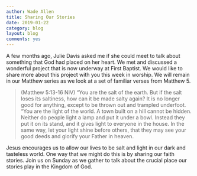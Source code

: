 ```yaml
---
author: Wade Allen
title: Sharing Our Stories
date: 2019-01-22
category: blog
layout: blog
comments: yes
---
```


A few months ago, Julie Davis asked me if she could meet to talk about something that God had placed on her heart. We met and discussed a wonderful project that is now underway at First Baptist. We would like to share more about this project with you this week in worship. We will remain in our Matthew series as we look at a set of familiar verses from Matthew 5.

>(Matthew 5:13-16 NIV) “You are the salt of the earth. But if the salt loses its saltiness, how can it be made salty again? It is no longer good for anything, except to be thrown out and trampled underfoot. “You are the light of the world. A town built on a hill cannot be hidden. Neither do people light a lamp and put it under a bowl. Instead they put it on its stand, and it gives light to everyone in the house. In the same way, let your light shine before others, that they may see your good deeds and glorify your Father in heaven.

Jesus encourages us to allow our lives to be salt and light in our dark and tasteless world. One way that we might do this is by sharing our faith stories. Join us on Sunday as we gather to talk about the crucial place our stories play in the Kingdom of God. 

 
